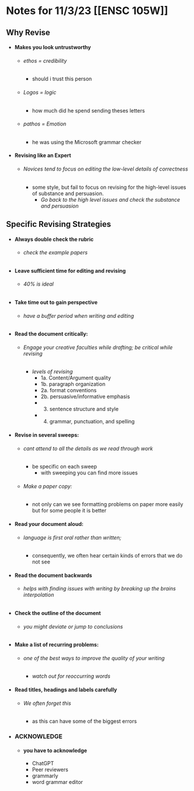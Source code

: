 
# Notes for 11/3/23 [[ENSC 105W]]

## Why Revise
- #### Makes you look untrustworthy
	- ###### ethos = credibility
		- should i trust this person
	- ###### Logos = logic
		- how much did he spend sending theses letters
	- ###### pathos = Emotion
		-  he was using the Microsoft grammar checker
- #### Revising like an Expert
	- ###### Novices tend to focus on editing the low-level details of correctness
		- some style, but fail to focus on revising for the high-level issues of substance and persuasion.
			- *Go back to the high level issues and check the substance and persuasion*

## Specific Revising Strategies
- #### Always double check the rubric
	- ###### *check* the example papers
- #### Leave sufficient time for editing and revising
	- ###### 40% is ideal
- #### Take time out to gain perspective
	- ###### have a buffer period when writing and editing
- #### Read the document critically:
	- ###### Engage your creative faculties while drafting; be critical while revising
		- *levels of revising*
			- 1a. Content/Argument quality
			- 1b. paragraph organization
			- 2a. format conventions
			- 2b. persuasive/informative emphasis
			- 3. sentence structure and style
			- 4. grammar, punctuation, and spelling
- #### Revise in several sweeps:
	- ###### cant attend to all the details as we read through work
		- be specific on each sweep
			- with sweeping you can find more issues
	- ###### Make a paper copy:
		- not only can we see formatting problems on paper more easily but for some people it is better
- #### Read your document aloud:
	- ###### language is first oral rather than written;
		- consequently, we often hear certain kinds of errors that we do not see
- #### Read the document backwards
	- ###### helps with finding issues with writing by breaking up the brains interpolation
- #### Check the outline of the document
	- ###### you might deviate or jump to conclusions 
- #### Make a list of recurring problems: 
	- ###### one of the best ways to improve the quality of your writing
		- *watch out for reoccurring words*
- #### Read titles, headings and labels carefully
	- ###### We often forget this
		- as this can have some of the biggest errors
- ### ACKNOWLEDGE
	- #### you have to acknowledge 
		- ChatGPT
		- Peer reviewers
		- grammarly
		- word grammar editor 